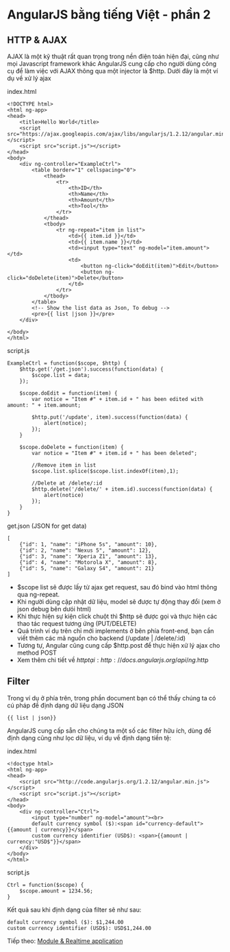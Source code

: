 # AngularJS bằng tiếng Việt - phần 2
## HTTP & AJAX
AJAX là một kỹ thuật rất quan trọng trong nền điện toán hiện đại, cũng như mọi Javascript framework khác AngularJS cung cấp cho người dùng công cụ để làm việc với AJAX thông qua một injector là $http. Dưới đây là một ví dụ về xử lý ajax

index.html
	
	<!DOCTYPE html>
	<html ng-app>
	<head>
		<title>Hello World</title>
		<script src="https://ajax.googleapis.com/ajax/libs/angularjs/1.2.12/angular.min.js"></script>
		<script src="script.js"></script>
	</head>
	<body>
		<div ng-controller="ExampleCtrl">
			<table border="1" cellspacing="0">
				<thead>
					<tr>
						<th>ID</th>
						<th>Name</th>
						<th>Amount</th>
						<th>Tool</th>
					</tr>
				</thead>
				<tbody>
					<tr ng-repeat="item in list">
						<td>{{ item.id }}</td>
						<td>{{ item.name }}</td>
						<td><input type="text" ng-model="item.amount"></td>
						<td>
							<button ng-click="doEdit(item)">Edit</button>
							<button ng-click="doDelete(item)">Delete</button>
						</td>
					</tr>
				</tbody>
			</table>
			<!-- Show the list data as Json, To debug -->
			<pre>{{ list |json }}</pre>
		</div>

	</body>
	</html>

script.js
	
	ExampleCtrl = function($scope, $http) {
		$http.get('/get.json').success(function(data) {
			$scope.list = data;
		});

		$scope.doEdit = function(item) {
			var notice = "Item #" + item.id + " has been edited with amount: " + item.amount;

			$http.put('/update', item).success(function(data) {
				alert(notice);
			});
		}

		$scope.doDelete = function(item) {
			var notice = "Item #" + item.id + " has been deleted";

			//Remove item in list
			$scope.list.splice($scope.list.indexOf(item),1);

			//Delete at /delete/:id
			$http.delete('/delete/' + item.id).success(function(data) {
				alert(notice)
			});
		}
	}

get.json (JSON for get data)

	[
		{"id": 1, "name": "iPhone 5s", "amount": 10},
	    {"id": 2, "name": "Nexus 5", "amount": 12},
	    {"id": 3, "name": "Xperia Z1", "amount": 13},
	    {"id": 4, "name": "Motorola X", "amount": 8},
	    {"id": 5, "name": "Galaxy S4", "amount": 21}
	]

* $scope list sẽ được lấy từ ajax get request, sau đó bind vào html thông qua ng-repeat.
* Khi người dùng cập nhật dữ liệu, model sẽ được tự động thay đổi (xem ở json debug bên dưói html)
* Khi thực hiện sự kiện click chuột thì $http sẽ được gọi và thực hiện các thao tác request tương ứng (PUT/DELETE)
* Quá trình ví dụ trên chỉ mới implements ở bên phía front-end, bạn cần viết thêm các mã nguồn cho backend (/update | /delete/:id)
* Tương tự, Angular cũng cung cấp $http.post để thực hiện xử lý ajax cho method POST
* Xem thêm chi tiết về $http tại: http://docs.angularjs.org/api/ng.$http

## Filter
Trong ví dụ ở phía trên, trong phần document bạn có thể thấy chúng ta có cú pháp đề định dạng dữ liệu dạng JSON

	{{ list | json}}

AngularJS cung cấp sẵn cho chúng ta một số các filter hữu ích, dùng để định dạng cũng như lọc dữ liệu, ví dụ về định dạng tiền tệ:

index.html

	<!doctype html>
	<html ng-app>
	<head>
	    <script src="http://code.angularjs.org/1.2.12/angular.min.js"></script>
	    <script src="script.js"></script>
	</head>
	<body>
	    <div ng-controller="Ctrl">
	        <input type="number" ng-model="amount"><br>
	        default currency symbol ($):<span id="currency-default">{{amount | currency}}</span>
	        custom currency identifier (USD$): <span>{{amount | currency:"USD$"}}</span>
	    </div>
	</body>
	</html>

script.js

	Ctrl = function($scope) {
		$scope.amount = 1234.56;
	}

Kết quả sau khi định dạng của filter sẽ như sau:
	
	default currency symbol ($): $1,244.00
	custom currency identifier (USD$): USD$1,244.00

Tiếp theo: [Module & Realtime application](http://google.com)